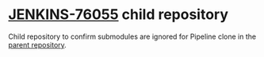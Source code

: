 # [JENKINS-76055](https://issues.jenkins.io/browse/JENKINS-76055) child repository

Child repository to confirm submodules are ignored for Pipeline clone in the [parent repository](https://github.com/MarkEWaite/JENKINS-76055-parent).
